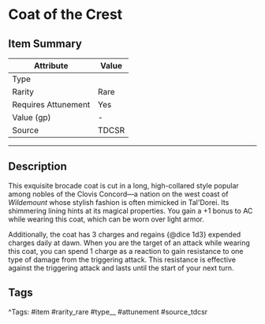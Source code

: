 # Coat of the Crest

## Item Summary

| Attribute            | Value                        |
|----------------------|------------------------------|
| Type                 |   |
| Rarity               | Rare             |
| Requires Attunement  | Yes                |
| Value (gp)           | -    |
| Source               | TDCSR |

---

## Description

This exquisite brocade coat is cut in a long, high-collared style popular among nobles of the Clovis Concord—a nation on the west coast of _Wildemount_ whose stylish fashion is often mimicked in Tal'Dorei. Its shimmering lining hints at its magical properties. You gain a +1 bonus to AC while wearing this coat, which can be worn over light armor.

Additionally, the coat has 3 charges and regains {@dice 1d3} expended charges daily at dawn. When you are the target of an attack while wearing this coat, you can spend 1 charge as a reaction to gain resistance to one type of damage from the triggering attack. This resistance is effective against the triggering attack and lasts until the start of your next turn.

## Tags

^Tags: #item #rarity_rare #type__ #attunement #source_tdcsr